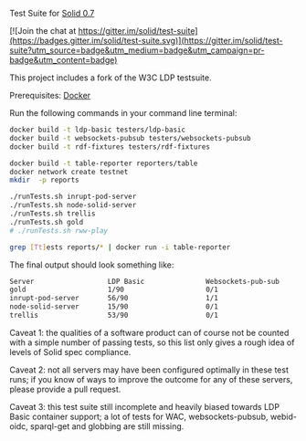 Test Suite for [Solid 0.7](https://github.com/solid/solid-spec/blob/c9a8214/README.md)

[![Join the chat at https://gitter.im/solid/test-suite](https://badges.gitter.im/solid/test-suite.svg)](https://gitter.im/solid/test-suite?utm_source=badge&utm_medium=badge&utm_campaign=pr-badge&utm_content=badge)


This project includes a fork of the W3C LDP testsuite.

Prerequisites: [Docker](https://docs.docker.com/install/)

Run the following commands in your command line terminal:

```sh
docker build -t ldp-basic testers/ldp-basic
docker build -t websockets-pubsub testers/websockets-pubsub
docker build -t rdf-fixtures testers/rdf-fixtures

docker build -t table-reporter reporters/table
docker network create testnet
mkdir  -p reports

./runTests.sh inrupt-pod-server
./runTests.sh node-solid-server
./runTests.sh trellis
./runTests.sh gold
# ./runTests.sh rww-play

grep [Tt]ests reports/* | docker run -i table-reporter
```
The final output should look something like:
```sh
Server              	LDP Basic           	Websockets-pub-sub  	RDF-fixtures
gold                	1/90                	0/1                 	3/7
inrupt-pod-server   	56/90               	1/1                 	3/7
node-solid-server   	15/90               	0/1                 	2/7
trellis             	53/90               	0/1                 	4/7
```

Caveat 1: the qualities of a software product can of course not be counted with a simple number of passing tests, so this list only gives a rough idea of levels of Solid spec compliance.

Caveat 2: not all servers may have been configured optimally in these test runs; if you know of ways to improve the outcome for any of these servers, please provide a pull request.

Caveat 3: this test suite still incomplete and heavily biased towards LDP Basic container support; a lot of tests for WAC, websockets-pubsub, webid-oidc, sparql-get and globbing are still missing.
